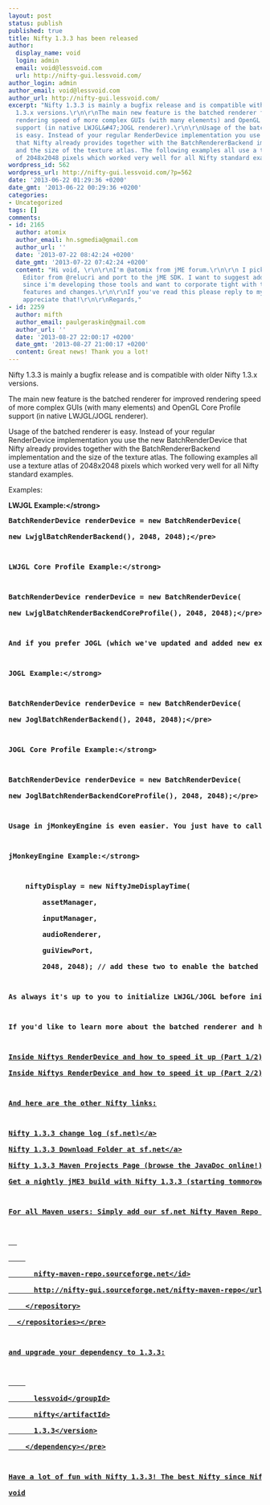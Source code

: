 ```yaml
---
layout: post
status: publish
published: true
title: Nifty 1.3.3 has been released
author:
  display_name: void
  login: admin
  email: void@lessvoid.com
  url: http://nifty-gui.lessvoid.com/
author_login: admin
author_email: void@lessvoid.com
author_url: http://nifty-gui.lessvoid.com/
excerpt: "Nifty 1.3.3 is mainly a bugfix release and is compatible with older Nifty
  1.3.x versions.\r\n\r\nThe main new feature is the batched renderer for improved
  rendering speed of more complex GUIs (with many elements) and OpenGL Core Profile
  support (in native LWJGL&#47;JOGL renderer).\r\n\r\nUsage of the batched renderer
  is easy. Instead of your regular RenderDevice implementation you use the new BatchRenderDevice
  that Nifty already provides together with the BatchRendererBackend implementation
  and the size of the texture atlas. The following examples all use a texture atlas
  of 2048x2048 pixels which worked very well for all Nifty standard examples.\r\n\r\nExamples:\r\n"
wordpress_id: 562
wordpress_url: http://nifty-gui.lessvoid.com/?p=562
date: '2013-06-22 01:29:36 +0200'
date_gmt: '2013-06-22 00:29:36 +0200'
categories:
- Uncategorized
tags: []
comments:
- id: 2165
  author: atomix
  author_email: hn.sgmedia@gmail.com
  author_url: ''
  date: '2013-07-22 08:42:24 +0200'
  date_gmt: '2013-07-22 07:42:24 +0200'
  content: "Hi void, \r\n\r\nI'm @atomix from jME forum.\r\n\r\n I picked up the Nifty
    Editor from @relucri and port to the jME SDK. I want to suggest additional improvements
    since i'm developing those tools and want to corporate tight with the lastest
    features and changes.\r\n\r\nIf you've read this please reply to my email. Really
    appreciate that!\r\n\r\nRegards,"
- id: 2259
  author: mifth
  author_email: paulgeraskin@gmail.com
  author_url: ''
  date: '2013-08-27 22:00:17 +0200'
  date_gmt: '2013-08-27 21:00:17 +0200'
  content: Great news! Thank you a lot!
---
```

<p>Nifty 1.3.3 is mainly a bugfix release and is compatible with older Nifty 1.3.x versions.</p>
<p>The main new feature is the batched renderer for improved rendering speed of more complex GUIs (with many elements) and OpenGL Core Profile support (in native LWJGL&#47;JOGL renderer).</p>
<p>Usage of the batched renderer is easy. Instead of your regular RenderDevice implementation you use the new BatchRenderDevice that Nifty already provides together with the BatchRendererBackend implementation and the size of the texture atlas. The following examples all use a texture atlas of 2048x2048 pixels which worked very well for all Nifty standard examples.</p>
<p>Examples:<br />
<a id="more"></a><a id="more-562"></a></p>
<p><strong>LWJGL Example:<&#47;strong></p>
<pre class="brush:java">BatchRenderDevice renderDevice = new BatchRenderDevice(<br />
new LwjglBatchRenderBackend(), 2048, 2048);<&#47;pre></p>
<p><strong>LWJGL Core Profile Example:<&#47;strong></p>
<pre class="brush:java">BatchRenderDevice renderDevice = new BatchRenderDevice(<br />
new LwjglBatchRenderBackendCoreProfile(), 2048, 2048);<&#47;pre></p>
<p>And if you prefer JOGL (which we've updated and added new example code for as well):</p>
<p><strong>JOGL Example:<&#47;strong></p>
<pre class="brush:java">BatchRenderDevice renderDevice = new BatchRenderDevice(<br />
new JoglBatchRenderBackend(), 2048, 2048);<&#47;pre></p>
<p><strong>JOGL Core Profile Example:<&#47;strong></p>
<pre class="brush:java">BatchRenderDevice renderDevice = new BatchRenderDevice(<br />
new JoglBatchRenderBackendCoreProfile(), 2048, 2048);<&#47;pre></p>
<p>Usage in jMonkeyEngine is even easier. You just have to call the constructor of the NiftyJmeDisplay with two additional parameters (the width and height of the texture atlas you'd like to use):</p>
<p><strong>jMonkeyEngine Example:<&#47;strong></p>
<pre class="brush:java">    niftyDisplay = new NiftyJmeDisplayTime(<br />
        assetManager,<br />
        inputManager,<br />
        audioRenderer,<br />
        guiViewPort,<br />
        2048, 2048); &#47;&#47; add these two to enable the batched renderer<&#47;pre></p>
<p>As always it's up to you to initialize LWJGL&#47;JOGL before initializing Nifty but you can find code on how to do that in the nifty-examples project.</p>
<p>If you'd like to learn more about the batched renderer and how it works you can find out more about it in this two part blog post:</p>
<p><a href="http:&#47;&#47;nifty-gui.lessvoid.com&#47;archives&#47;505">Inside Niftys RenderDevice and how to speed it up (Part 1&#47;2)<&#47;a><br />
<a href="http:&#47;&#47;nifty-gui.lessvoid.com&#47;archives&#47;530">Inside Niftys RenderDevice and how to speed it up (Part 2&#47;2)<&#47;a></p>
<p>And here are the other Nifty links:</p>
<p><a href="http:&#47;&#47;sourceforge.net&#47;projects&#47;nifty-gui&#47;files&#47;nifty-gui&#47;1.3.3&#47;nifty-1.3.3-changelog.txt&#47;download">Nifty 1.3.3 change log (sf.net)<&#47;a><br />
<a href="https:&#47;&#47;sourceforge.net&#47;projects&#47;nifty-gui&#47;files&#47;nifty-gui&#47;1.3.3&#47;">Nifty 1.3.3 Download Folder at sf.net<&#47;a><br />
<a href="http:&#47;&#47;nifty-gui.sourceforge.net&#47;projects&#47;1.3.3&#47;">Nifty 1.3.3 Maven Projects Page (browse the JavaDoc online!)<&#47;a><br />
Get a nightly jME3 build with Nifty 1.3.3 (starting tommorow or so ;) since it was just been added with <a href="http:&#47;&#47;code.google.com&#47;p&#47;jmonkeyengine&#47;source&#47;detail?r=10656">this commit<&#47;a> to the jme repo)</p>
<p>For all Maven users: Simply add our sf.net Nifty Maven Repo to your pom.xml:</p>
<pre class="brush:xml">  <repositories><br />
    <repository><br />
      <id>nifty-maven-repo.sourceforge.net<&#47;id><br />
      <url>http:&#47;&#47;nifty-gui.sourceforge.net&#47;nifty-maven-repo<&#47;url><br />
    <&#47;repository><br />
  <&#47;repositories><&#47;pre></p>
<p>and upgrade your dependency to 1.3.3:</p>
<pre class="brush:xml">    <dependency><br />
      <groupId>lessvoid<&#47;groupId><br />
      <artifactId>nifty<&#47;artifactId><br />
      <version>1.3.3<&#47;version><br />
    <&#47;dependency><&#47;pre></p>
<p>Have a lot of fun with Nifty 1.3.3! The best Nifty since Nifty ;-)<br />
void</p>

